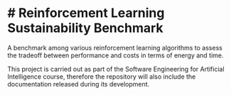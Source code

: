 # # Reinforcement Learning Sustainability Benchmark

A benchmark among various reinforcement learning algorithms to assess the tradeoff between performance and costs in terms of energy and time.

This project is carried out as part of the Software Engineering for Artificial Intelligence course, therefore the repository will also include the documentation released during its development.
